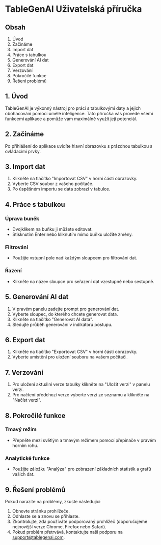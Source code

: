 # TableGenAI Uživatelská příručka

## Obsah
1. Úvod
2. Začínáme
3. Import dat
4. Práce s tabulkou
5. Generování AI dat
6. Export dat
7. Verzování
8. Pokročilé funkce
9. Řešení problémů

## 1. Úvod

TableGenAI je výkonný nástroj pro práci s tabulkovými daty a jejich obohacování pomocí umělé inteligence. Tato příručka vás provede všemi funkcemi aplikace a pomůže vám maximálně využít její potenciál.

## 2. Začínáme

Po přihlášení do aplikace uvidíte hlavní obrazovku s prázdnou tabulkou a ovládacími prvky.

## 3. Import dat

1. Klikněte na tlačítko "Importovat CSV" v horní části obrazovky.
2. Vyberte CSV soubor z vašeho počítače.
3. Po úspěšném importu se data zobrazí v tabulce.

## 4. Práce s tabulkou

### Úprava buněk
- Dvojklikem na buňku ji můžete editovat.
- Stisknutím Enter nebo kliknutím mimo buňku uložíte změny.

### Filtrování
- Použijte vstupní pole nad každým sloupcem pro filtrování dat.

### Řazení
- Klikněte na název sloupce pro seřazení dat vzestupně nebo sestupně.

## 5. Generování AI dat

1. V pravém panelu zadejte prompt pro generování dat.
2. Vyberte sloupec, do kterého chcete generovat data.
3. Klikněte na tlačítko "Generovat AI data".
4. Sledujte průběh generování v indikátoru postupu.

## 6. Export dat

1. Klikněte na tlačítko "Exportovat CSV" v horní části obrazovky.
2. Vyberte umístění pro uložení souboru na vašem počítači.

## 7. Verzování

1. Pro uložení aktuální verze tabulky klikněte na "Uložit verzi" v panelu verzí.
2. Pro načtení předchozí verze vyberte verzi ze seznamu a klikněte na "Načíst verzi".

## 8. Pokročilé funkce

### Tmavý režim
- Přepněte mezi světlým a tmavým režimem pomocí přepínače v pravém horním rohu.

### Analytické funkce
- Použijte záložku "Analýza" pro zobrazení základních statistik a grafů vašich dat.

## 9. Řešení problémů

Pokud narazíte na problémy, zkuste následující:
1. Obnovte stránku prohlížeče.
2. Odhlaste se a znovu se přihlaste.
3. Zkontrolujte, zda používáte podporovaný prohlížeč (doporučujeme nejnovější verze Chrome, Firefox nebo Safari).
4. Pokud problém přetrvává, kontaktujte naši podporu na support@tablegenai.com.

